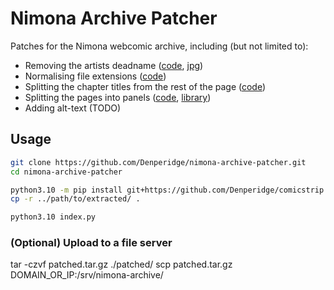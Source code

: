 # Nimona Archive Patcher
Patches for the Nimona webcomic archive, including (but not limited to):

- Removing the artists deadname ([code](patches/replace_chapter_1_page_1.py), [jpg](assets/chapter-1/page-1.jpg))
- Normalising file extensions ([code](patches/jpegs_to_jpg.py)) 
- Splitting the chapter titles from the rest of the page ([code](patches/seperate_chapter_title.py))
- Splitting the pages into panels ([code](patches/split_to_panels.py), [library](https://github.com/Denperidge/comicstrip))
- Adding alt-text (TODO)

## Usage
```bash
git clone https://github.com/Denperidge/nimona-archive-patcher.git
cd nimona-archive-patcher

python3.10 -m pip install git+https://github.com/Denperidge/comicstrip
cp -r ../path/to/extracted/ .

python3.10 index.py
```

### (Optional) Upload to a file server
tar -czvf patched.tar.gz ./patched/
scp patched.tar.gz DOMAIN_OR_IP:/srv/nimona-archive/

